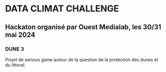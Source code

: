 # DATA CLIMAT CHALLENGE
## Hackaton organisé par Ouest Medialab, les 30/31 mai 2024

### DUNE 3
Projet de serious game autour de la question de la protection des dunes et du littoral. 

